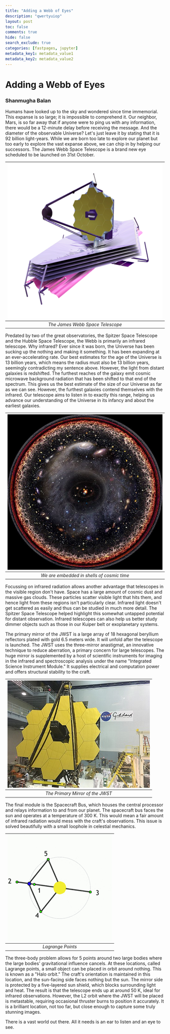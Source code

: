 ```yaml
---
title: "Adding a Webb of Eyes"
description: "qwertyuiop"
layout: post
toc: false
comments: true
hide: false
search_exclude: true
categories: [fastpages, jupyter]
metadata_key1: metadata_value1
metadata_key2: metadata_value2
---
```


# Adding a Webb of Eyes
### Shanmugha Balan

Humans have looked up to the sky and wondered since time immemorial. This expanse is so large; it is impossible to comprehend it. Our neighbor, Mars, is so far away that if anyone were to ping us with any information, there would be a 12-minute delay before receiving the message. And the diameter of the observable Universe? Let's just leave it by stating that it is 92 billion light-years. While we are born too late to explore our planet but too early to explore the vast expanse above, we can chip in by helping our successors. The James Webb Space Telescope is a brand new eye scheduled to be launched on 31st October.


|![The James Webb Space Telescope](assets/blog/3_jwst/jwst.png) | 
|:--:| 
| *The James Webb Space Telescope* |

Predated by two of the great observatories, the Spitzer Space Telescope and the Hubble Space Telescope, the Webb is primarily an infrared telescope. Why infrared? Ever since it was born, the Universe has been sucking up the nothing and making it something. It has been expanding at an ever-accelerating rate. Our best estimates for the age of the Universe is 13 billion years, which means the radius must also be 13 billion years, seemingly contradicting my sentence above. However, the light from distant galaxies is redshifted. The furthest reaches of the galaxy emit cosmic microwave background radiation that has been shifted to that end of the spectrum. This gives us the best estimate of the size of our Universe as far as we can see. However, the furthest galaxies contend themselves with the infrared. Our telescope aims to listen in to exactly this range, helping us advance our understanding of the Universe in its infancy and about the earliest galaxies.


|![We are embedded in shells of cosmic time](assets/blog/3_jwst/cosmic.png) | 
|:--:| 
| *We are embedded in shells of cosmic time* |

Focussing on infrared radiation allows another advantage that telescopes in the visible region don't have. Space has a large amount of cosmic dust and massive gas clouds. These particles scatter visible light that hits them, and hence light from these regions isn't particularly clear. Infrared light doesn't get scattered as easily and thus can be studied in much more detail. The Spitzer Space Telescope helped highlight this somewhat untapped potential for distant observation. Infrared telescopes can also help us better study dimmer objects such as those in our Kuiper belt or exoplanetary systems.

The primary mirror of the JWST is a large array of 18 hexagonal beryllium reflectors plated with gold 6.5 meters wide. It will unfold after the telescope is launched. The JWST uses the three-mirror anastigmat, an innovative technique to reduce aberration, a primary concern for large telescopes. The huge mirror is supplemented by a host of scientific instruments for imaging in the infrared and spectroscopic analysis under the name "Integrated Science Instrument Module." It supplies electrical and computation power and offers structural stability to the craft.  


|![The Primary Mirror of the JWST](assets/blog/3_jwst/mirror.png) | 
|:--:| 
| *The Primary Mirror of the JWST* |


The final module is the Spacecraft Bus, which houses the central processor and relays information to and from our planet. The spacecraft bus faces the sun and operates at a temperature of 300 K. This would mean a fair amount of infrared radiation would mess with the craft's observations. This issue is solved beautifully with a small loophole in celestial mechanics.


|![Lagrange Points](assets/blog/3_jwst/lagrange.png) | 
|:--:| 
| *Lagrange Points* |

The three-body problem allows for 5 points around two large bodies where the large bodies' gravitational influence cancels. At these locations, called Lagrange points, a small object can be placed in orbit around nothing. This is known as a "Halo orbit." The craft's orientation is maintained in this location, and the sun-facing side faces nothing but the sun. The mirror side is protected by a five-layered sun shield, which blocks surrounding light and heat. The result is that the telescope ends up at around 50 K, ideal for infrared observations. However, the L2 orbit where the JWST will be placed is metastable, requiring occasional thruster burns to position it accurately. It is a brilliant location, not too far, but close enough to capture some truly stunning images.

There is a vast world out there. All it needs is an ear to listen and an eye to see.

[^1]: All images from Wikimedia Commons
